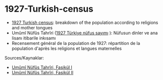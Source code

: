 # 1927-Turkish-census
* [1927 Turkish census](https://en.wikipedia.org/wiki/1927_Turkish_census): breakdown of the population according to religions and mother tongues
* Umûmî Nüfûs Tahrîri ([1927 Türkiye nüfus sayımı](https://tr.wikipedia.org/wiki/1927_T%C3%BCrkiye_n%C3%BCfus_say%C4%B1m%C4%B1) ): Nüfusun dinler ve ana lisanı itibarile inkısamı
* Recensement général de la population de 1927: répartition de la population d'après les religions et langues maternelles

Sources/Kaynaklar:
* [Umûmî Nüfûs Tahrîri, Fasikül I](https://kutuphane.ttk.gov.tr/resource?itemId=265164&dkymId=59995)
* [Umûmî Nüfûs Tahrîri, Fasikül II](https://kutuphane.ttk.gov.tr/resource?itemId=265449&dkymId=59996)
